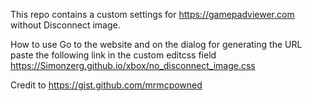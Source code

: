 
This repo contains a custom settings for https://gamepadviewer.com without Disconnect image.

How to use
Go to the website and on the dialog for generating the URL paste the following link in the custom editcss field
https://Simonzerg.github.io/xbox/no_disconnect_image.css


Credit to https://gist.github.com/mrmcpowned
